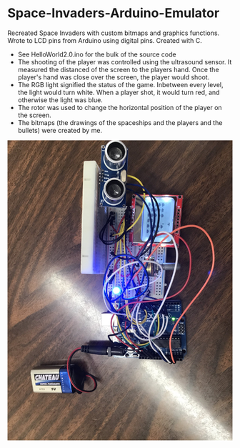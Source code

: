 # Space-Invaders-Arduino-Emulator
Recreated Space Invaders with custom bitmaps and graphics functions. Wrote to LCD pins from Arduino using digital pins. Created with C.

- See HelloWorld2.0.ino for the bulk of the source code
- The shooting of the player was controlled using the ultrasound sensor. It measured the distanced of the screen to the players hand. Once the player's hand was close over the screen, the player would shoot.
- The RGB light signified the status of the game. Inbetween every level, the light would turn white. When a player shot, it would turn red, and otherwise the light was blue.
- The rotor was used to change the horizontal position of the player on the screen.
- The bitmaps (the drawings of the spaceships and the players and the bullets) were created by me.

![space invaders image](https://raw.githubusercontent.com/williamklingler/Space-Invaders-Arduino-Emulator/master/space%20invaders%20arduino.jpg?raw=true)
